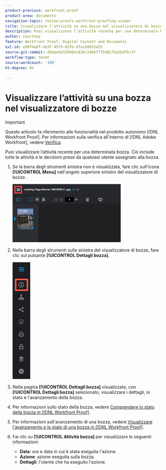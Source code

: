 ```yaml
---
product-previous: workfront-proof
product-area: documents
navigation-topic: review-proofs-workfront-proofing-viewer
title: Visualizzare l’attività su una bozza nel visualizzatore di bozze
description: Puoi visualizzare l’attività recente per una determinata bozza. Ciò include tutte le attività e le decisioni prese da qualsiasi utente assegnato alla bozza.
author: Courtney
feature: Workfront Proof, Digital Content and Documents
exl-id: e99f4e8f-eb3f-4575-83fb-97acb8932e25
source-git-commit: ddaee5b339982c826c14b67775d81f3a2bd7bc37
workflow-type: tm+mt
source-wordcount: '195'
ht-degree: 0%

---
```


# Visualizzare l’attività su una bozza nel visualizzatore di bozze

>[!IMPORTANT]
>
>Questo articolo fa riferimento alle funzionalità nel prodotto autonomo [!DNL Workfront Proof]. Per informazioni sulla verifica all&#39;interno di [!DNL Adobe Workfront], vedere [Verifica](../../../review-and-approve-work/proofing/proofing.md).

Puoi visualizzare l’attività recente per una determinata bozza. Ciò include tutte le attività e le decisioni prese da qualsiasi utente assegnato alla bozza.

1. Se la barra degli strumenti sinistra non è visualizzata, fare clic sull&#39;icona **[!UICONTROL Menu]** nell&#39;angolo superiore sinistro del visualizzatore di bozze.

   ![Menu visualizzatore bozza](assets/menu-icon-in-proofing-viewer-350x188.png)

1. Nella barra degli strumenti sulla sinistra del visualizzatore di bozze, fare clic sul pulsante **[!UICONTROL Dettagli bozza]**.

   ![Proofing_Viewer_toolbar_button_-_Proof_details.png](assets/proofing-viewer-toolbar-button---proof-details.png)

1. Nella pagina **[!UICONTROL Dettagli bozza]** visualizzata, con **[!UICONTROL Dettagli bozza]** selezionato, visualizzare i dettagli, lo stato e l&#39;avanzamento della bozza.

1. Per informazioni sullo stato della bozza, vedere [Comprendere lo stato della bozza in [!DNL Workfront Proof]](../../../workfront-proof/wp-work-proofsfiles/manage-your-work/proof-state.md).

1. Per informazioni sull&#39;avanzamento di una bozza, vedere [Visualizzare l&#39;avanzamento e lo stato di una bozza in [!DNL Workfront Proof]](../../../workfront-proof/wp-work-proofsfiles/manage-your-work/view-progress-and-status-of-proof.md).
1. Fai clic su **[!UICONTROL Attività bozza]** per visualizzare le seguenti informazioni:

   * **Data**: ora e data in cui è stata eseguita l&#39;azione.
   * **Azione**: azione eseguita sulla bozza.
   * **Dettagli**: l&#39;utente che ha eseguito l&#39;azione.
